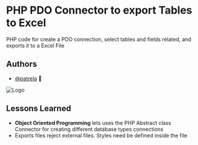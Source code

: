 
# PHP PDO Connector to export Tables to Excel

PHP code for create a PDO connection, select tables and fields related, and exports it to a Excel File


## Authors

- [@patrela](https://www.master-union.com) 👋


![Logo](https://i.ibb.co/4RKDhs3/export-tables.png)


## Lessons Learned

- **Object Oriented Programming** lets uses the PHP Abstract class Connector for creating different database types connections
- Exports files reject external files. Styles need be defined inside the file


